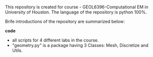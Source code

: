 This repository is created for course - GEOL6396-Computational EM in University of Houston.
The language of the repository is python 100%.

Brife introductions of the repository are summarized below:

**code** 
 - all scripts for 4 different labs in the course.
 - "geometry.py" is a package having 3 Classes: Mesh, Discretize and Utils.
